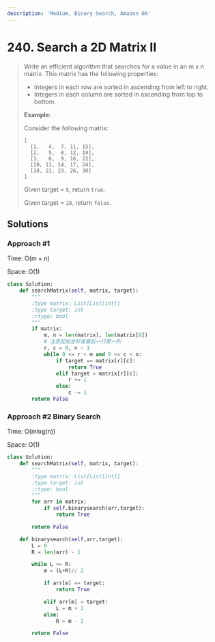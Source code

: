 ```yaml
---
description: 'Medium, Binary Search, Amazon OA'
---
```


# 240. Search a 2D Matrix II

> Write an efficient algorithm that searches for a value in an m x n matrix. This matrix has the following properties:
>
> * Integers in each row are sorted in ascending from left to right.
> * Integers in each column are sorted in ascending from top to bottom.
>
> **Example:**
>
> Consider the following matrix:
>
> ```text
> [
>   [1,   4,  7, 11, 15],
>   [2,   5,  8, 12, 19],
>   [3,   6,  9, 16, 22],
>   [10, 13, 14, 17, 24],
>   [18, 21, 23, 26, 30]
> ]
> ```
>
> Given target = `5`, return `true`.
>
> Given target = `20`, return `false`.

## Solutions

### Approach \#1

Time: O\(m + n\)

Space: O\(1\)

```python
class Solution:
    def searchMatrix(self, matrix, target):
        """
        :type matrix: List[List[int]]
        :type target: int
        :rtype: bool
        """
        if matrix:
            m, n = len(matrix), len(matrix[0])
            # 注意起始坐标是最后一行第一列
            r, c = 0, n - 1
            while 0 <= r < m and 0 <= c < n:
                if target == matrix[r][c]:
                    return True
                elif target > matrix[r][c]:
                    r += 1
                else:
                    c -= 1
        return False
```

### Approach \#2 Binary Search

Time: O\(mlog\(n\)\)

Space: O\(1\)

```python
class Solution:
    def searchMatrix(self, matrix, target):
        """
        :type matrix: List[List[int]]
        :type target: int
        :rtype: bool
        """
        for arr in matrix:
            if self.binarysearch(arr,target):
                return True

        return False

    def binarysearch(self,arr,target):
        L = 0
        R = len(arr) - 1

        while L <= R:
            m = (L+R)// 2

            if arr[m] == target:
                return True

            elif arr[m] < target:
                L = m + 1
            else:
                R = m - 1

        return False
```


